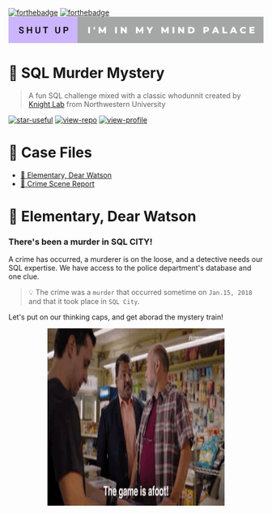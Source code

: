 [![forthebadge](https://forthebadge.com/images/badges/made-with-markdown.svg)](https://forthebadge.com) [![forthebadge](https://forthebadge.com/images/badges/as-seen-on-tv.svg)](https://forthebadge.com) [![forthebadge](https://github.com/iaks23/SQLMurderMystery/blob/main/img/shut-up-i'm-in-my-mind-palace.svg)](https://forthebadge.com) 


# 🚨 SQL Murder Mystery

> A fun SQL challenge mixed with a classic whodunnit created by [Knight Lab](https://mystery.knightlab.com) from Northwestern University

[![star-useful](https://img.shields.io/badge/🌟-If%20useful-red.svg)](https://shields.io) 
[![view-repo](https://img.shields.io/badge/View-Repo-blueviolet)](https://github.com/iaks23?tab=repositories)
[![view-profile](https://img.shields.io/badge/Go%20To-Profile-orange)](https://github.com/iaks23) 

# 📁 Case Files
* [🔎 Elementary, Dear Watson](#preface)
* [📝 Crime Scene Report](#report)


# 🔎 Elementary, Dear Watson <a name='preface'></a>

### There's been a murder in SQL CITY! 

A crime has occurred, a murderer is on the loose, and a detective needs our SQL expertise. We have access to the police department's database and one clue.

> 💡 The crime was a `murder` that occurred sometime on `Jan.15, 2018` and that it took place in `SQL City`.

Let's put on our thinking caps, and get aborad the mystery train!

<p align="center">
  <img width="350" height="350" src="https://github.com/iaks23/SQLMurderMystery/blob/main/img/game.GIF">
</p>



